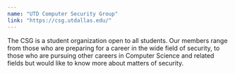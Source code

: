 ```yaml
---
name: "UTD Computer Security Group"
link: "https://csg.utdallas.edu/"
---
```

The CSG is a student organization open to all students. Our members range from those who are preparing for a career in the wide field of security, to those who are pursuing other careers in Computer Science and related fields but would like to know more about matters of security.
